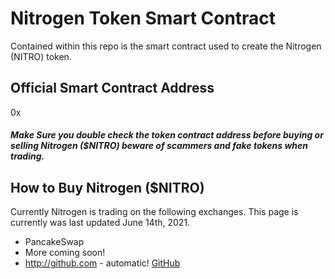 # Nitrogen Token Smart Contract

Contained within this repo is the smart contract used to create the Nitrogen (NITRO) token. 


## Official Smart Contract Address
0x

##### Make Sure you double check the token contract address before buying or selling Nitrogen ($NITRO) beware of scammers and fake tokens when trading. 


## How to Buy Nitrogen ($NITRO)
Currently Nitrogen is trading on the following exchanges. This page is currently was last updated June 14th, 2021.
* PancakeSwap
* More coming soon!
* http://github.com - automatic!
[GitHub](http://github.com)

